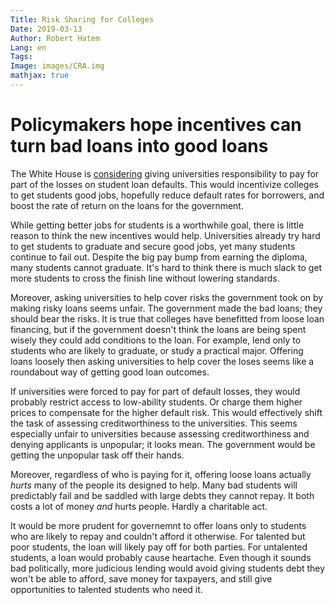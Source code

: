 ```yaml
---
Title: Risk Sharing for Colleges
Date: 2019-03-13
Author: Robert Hatem
Lang: en
Tags:
Image: images/CRA.img
mathjax: true
---
```


# Policymakers hope incentives can turn bad loans into good loans

The White House is [considering](https://www.wsj.com/articles/white-house-might-put-colleges-on-the-hook-for-student-loans-11552406110?mod=e2fb&fbclid=IwAR1knGWkLnUNmqVkQUofMJq7Seylq-z07inOdEcZsPCRVroRQk6Ho_08Bjk) giving universities responsibility to pay for part of the losses on student loan defaults. This would incentivize colleges to get students good jobs, hopefully reduce default rates for borrowers, and boost the rate of return on the loans for the government.

While getting better jobs for students is a worthwhile goal, there is little reason to think the new incentives would help. Universities already try hard to get students to graduate and secure good jobs, yet many students continue to fail out. Despite the big pay bump from earning the diploma, many students cannot graduate. It's hard to think there is much slack to get more students to cross the finish line without lowering standards.

Moreover, asking universities to help cover risks the government took on by making risky loans seems unfair. The government made the bad loans; they should bear the risks. It is true that colleges have benefitted from loose loan financing, but if the government doesn't think the loans are being spent wisely they could add conditions to the loan. For example, lend only to students who are likely to graduate, or study a practical major. Offering loans loosely then asking universities to help cover the loses seems like a roundabout way of getting good loan outcomes.

If universities were forced to pay for part of default losses, they would probably restrict access to low-ability students. Or charge them higher prices to compensate for the higher default risk. This would effectively shift the task of assessing creditworthiness to the universities. This seems especially unfair to universities because assessing creditworthiness and denying applicants is unpopular; it looks mean. The government would be getting the unpopular task off their hands.

Moreover, regardless of who is paying for it, offering loose loans actually _hurts_ many of the people its designed to help. Many bad students will predictably fail and be saddled with large debts they cannot repay. It both costs a lot of money _and_ hurts people. Hardly a charitable act.

It would be more prudent for governemnt to offer loans only to students who are likely to repay and couldn't afford it otherwise. For talented but poor students, the loan will likely pay off for both parties. For untalented students, a loan would probably cause heartache. Even though it sounds bad politically, more judicious lending would avoid giving students debt they won't be able to afford, save money for taxpayers, and still give opportunities to talented students who need it.
